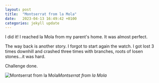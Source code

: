 ```yaml
---
layout: post
title:  "Montserrat from la Mola"
date:   2023-04-13 16:49:42 +0100
categories: jekyll update
---
```


I did it! I reached la Mola from my parent's home. It was almost perfect.  

The way back is another story. I forgot to start again the watch. I got lost 3 times downhill and crashed three times with branches, roots of losen stones...it was hard.

Challenge done.


![Montserrat from la Mola](https://lh3.googleusercontent.com/_GOI6muhY80yWOogo8mzDNyHf3-zHXH7Vu4PbDi5UthY35pRjoImx1gAVHDwvk3LTV7tp0kc7SlIUghrQsVHdlGVnVXVahfDfk-YcPf0bbEtZoj3ZmI4H3-Q3rfdRixh6iedJLju_w=w2400)*Montserrat from la Mola*&nbsp;



[jekyll-docs]: https://jekyllrb.com/docs/home
[jekyll-gh]:   https://github.com/jekyll/jekyll
[jekyll-talk]: https://talk.jekyllrb.com/


